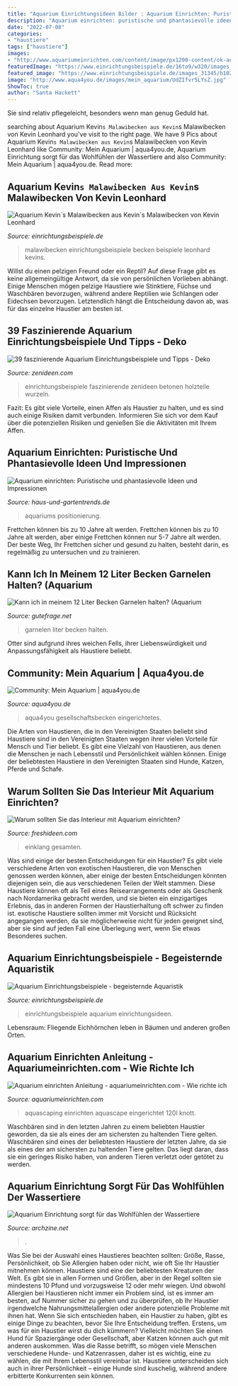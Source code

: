 ```yaml
---
title: "Aquarium Einrichtungsideen Bilder : Aquarium Einrichten: Puristische Und Phantasievolle Ideen Und Impressionen"
description: "Aquarium einrichten: puristische und phantasievolle ideen und impressionen"
date: "2022-07-08"
categories:
- "haustiere"
tags: ["haustiere"]
images:
- "http://www.aquariumeinrichten.com/content/image/px1200-content/ok-aquascape-einrichtung.jpg"
featuredImage: "https://www.einrichtungsbeispiele.de/16to9/w320/images_17705/aquarium-einrichtungsideen__5497b84fa1e162be2d392485ac8b1e1c.jpg"
featured_image: "https://www.einrichtungsbeispiele.de/images_31345/h1024_w1280/aquarium-kevins-malawibecken__0ac594f1fb51fee1035df16f9030a04c.jpg"
image: "http://www.aqua4you.de/images/mein_aquarium/UdZIfvr5LYsZ.jpg"
ShowToc: true
author: "Santa Hackett"
---
```



Sie sind relativ pflegeleicht, besonders wenn man genug Geduld hat.

	

		
searching about Aquarium Kevin`s Malawibecken aus Kevin`s Malawibecken von Kevin Leonhard you've visit to the right page. We have 9 Pics about Aquarium Kevin`s Malawibecken aus Kevin`s Malawibecken von Kevin Leonhard like Community: Mein Aquarium | aqua4you.de, Aquarium Einrichtung sorgt für das Wohlfühlen der Wassertiere and also Community: Mein Aquarium | aqua4you.de. Read more:
		
    
## Aquarium Kevin`s Malawibecken Aus Kevin`s Malawibecken Von Kevin Leonhard

<img loading=lazy src="https://www.einrichtungsbeispiele.de/images_31345/h1024_w1280/aquarium-kevins-malawibecken__0ac594f1fb51fee1035df16f9030a04c.jpg" onerror="this.onerror=null;this.src='https://tse1.mm.bing.net/th?id=OIP.1pBNPNckNx6DosTUT-s5uwHaFj&amp;pid=15.1';" alt="Aquarium Kevin`s Malawibecken aus Kevin`s Malawibecken von Kevin Leonhard">

_Source: einrichtungsbeispiele.de_

>malawibecken einrichtungsbeispiele becken beispiele leonhard kevins. 

	

Willst du einen pelzigen Freund oder ein Reptil?
Auf diese Frage gibt es keine allgemeingültige Antwort, da sie von persönlichen Vorlieben abhängt. Einige Menschen mögen pelzige Haustiere wie Stinktiere, Füchse und Waschbären bevorzugen, während andere Reptilien wie Schlangen oder Eidechsen bevorzugen. Letztendlich hängt die Entscheidung davon ab, was für das einzelne Haustier am besten ist.

    
## 39 Faszinierende Aquarium Einrichtungsbeispiele Und Tipps - Deko

<img loading=lazy src="https://zenideen.com/wp-content/uploads/2016/08/aquarium-einrichtungsbeispiele-design-800x600.jpg" onerror="this.onerror=null;this.src='https://tse2.mm.bing.net/th?id=OIP.fQ3os_RT8jiewoQqkH8F8QHaFj&amp;pid=15.1';" alt="39 faszinierende Aquarium Einrichtungsbeispiele und Tipps - Deko">

_Source: zenideen.com_

>einrichtungsbeispiele faszinierende zenideen betonen holzteile wurzeln. 

	

Fazit: Es gibt viele Vorteile, einen Affen als Haustier zu halten, und es sind auch einige Risiken damit verbunden. Informieren Sie sich vor dem Kauf über die potenziellen Risiken und genießen Sie die Aktivitäten mit Ihrem Affen.

    
## Aquarium Einrichten: Puristische Und Phantasievolle Ideen Und Impressionen

<img loading=lazy src="https://www.haus-und-gartentrends.de/wp-content/uploads/2016/06/Aquarium_Einrichten.jpg" onerror="this.onerror=null;this.src='https://tse2.mm.bing.net/th?id=OIP.d79x2qrkKUtv_yYO59dyvAHaFj&amp;pid=15.1';" alt="Aquarium einrichten: Puristische und phantasievolle Ideen und Impressionen">

_Source: haus-und-gartentrends.de_

>aquariums positionierung. 

	

Frettchen können bis zu 10 Jahre alt werden.
Frettchen können bis zu 10 Jahre alt werden, aber einige Frettchen können nur 5-7 Jahre alt werden. Der beste Weg, Ihr Frettchen sicher und gesund zu halten, besteht darin, es regelmäßig zu untersuchen und zu trainieren.

    
## Kann Ich In Meinem 12 Liter Becken Garnelen Halten? (Aquarium

<img loading=lazy src="https://images.gutefrage.net/media/fragen/bilder/kann-ich-in-meinem-12-liter-becken-garnelen-halten/0_big.jpg?v=1552245613531" onerror="this.onerror=null;this.src='https://tse3.mm.bing.net/th?id=OIP.hfl4KA_vU2kUCbmjLWpV0gHaFj&amp;pid=15.1';" alt="Kann ich in meinem 12 Liter Becken Garnelen halten? (Aquarium">

_Source: gutefrage.net_

>garnelen liter becken halten. 

	

Otter sind aufgrund ihres weichen Fells, ihrer Liebenswürdigkeit und Anpassungsfähigkeit als Haustiere beliebt.

    
## Community: Mein Aquarium | Aqua4you.de

<img loading=lazy src="http://www.aqua4you.de/images/mein_aquarium/UdZIfvr5LYsZ.jpg" onerror="this.onerror=null;this.src='https://tse2.mm.bing.net/th?id=OIP.RDDVPoN4sS01ABjPjcNyYQHaEA&amp;pid=15.1';" alt="Community: Mein Aquarium | aqua4you.de">

_Source: aqua4you.de_

>aqua4you gesellschaftsbecken eingerichtetes. 

	

Die Arten von Haustieren, die in den Vereinigten Staaten beliebt sind
Haustiere sind in den Vereinigten Staaten wegen ihrer vielen Vorteile für Mensch und Tier beliebt. Es gibt eine Vielzahl von Haustieren, aus denen die Menschen je nach Lebensstil und Persönlichkeit wählen können. Einige der beliebtesten Haustiere in den Vereinigten Staaten sind Hunde, Katzen, Pferde und Schafe.

    
## Warum Sollten Sie Das Interieur Mit Aquarium Einrichten?

<img loading=lazy src="https://freshideen.com/wp-content/uploads/2016/06/aquarium-eirichten-design-atmosphäre-einrichtungsbeispiele-wandgestaltung-weißes-mobiliar.jpg" onerror="this.onerror=null;this.src='https://tse4.mm.bing.net/th?id=OIP.ItLGvjEvb934Xi4MPMU6dQHaFi&amp;pid=15.1';" alt="Warum sollten Sie das Interieur mit Aquarium einrichten?">

_Source: freshideen.com_

>einklang gesamten. 

	

Was sind einige der besten Entscheidungen für ein Haustier?
Es gibt viele verschiedene Arten von exotischen Haustieren, die von Menschen genossen werden können, aber einige der besten Entscheidungen könnten diejenigen sein, die aus verschiedenen Teilen der Welt stammen. Diese Haustiere können oft als Teil eines Reisearrangements oder als Geschenk nach Nordamerika gebracht werden, und sie bieten ein einzigartiges Erlebnis, das in anderen Formen der Haustierhaltung oft schwer zu finden ist. exotische Haustiere sollten immer mit Vorsicht und Rücksicht angegangen werden, da sie möglicherweise nicht für jeden geeignet sind, aber sie sind auf jeden Fall eine Überlegung wert, wenn Sie etwas Besonderes suchen.

    
## Aquarium Einrichtungsbeispiele - Begeisternde Aquaristik

<img loading=lazy src="https://www.einrichtungsbeispiele.de/16to9/w320/images_17705/aquarium-einrichtungsideen__5497b84fa1e162be2d392485ac8b1e1c.jpg" onerror="this.onerror=null;this.src='https://tse2.mm.bing.net/th?id=OIP.t-riHZONsIpHTZOTZ3kLMQAAAA&amp;pid=15.1';" alt="Aquarium Einrichtungsbeispiele - begeisternde Aquaristik">

_Source: einrichtungsbeispiele.de_

>einrichtungsbeispiele aquarium einrichtungsideen. 

	

Lebensraum: Fliegende Eichhörnchen leben in Bäumen und anderen großen Orten.

    
## Aquarium Einrichten Anleitung - Aquariumeinrichten.com - Wie Richte Ich

<img loading=lazy src="http://www.aquariumeinrichten.com/content/image/px1200-content/ok-aquascape-einrichtung.jpg" onerror="this.onerror=null;this.src='https://tse1.mm.bing.net/th?id=OIP.ZpZ7JPhA0dtt9bAvKQnEnQHaEU&amp;pid=15.1';" alt="Aquarium einrichten Anleitung - aquariumeinrichten.com - Wie richte ich">

_Source: aquariumeinrichten.com_

>aquascaping einrichten aquascape eingerichtet 120l knott. 

	

Waschbären sind in den letzten Jahren zu einem beliebten Haustier geworden, da sie als eines der am sichersten zu haltenden Tiere gelten.
Waschbären sind eines der beliebtesten Haustiere der letzten Jahre, da sie als eines der am sichersten zu haltenden Tiere gelten. Das liegt daran, dass sie ein geringes Risiko haben, von anderen Tieren verletzt oder getötet zu werden.

    
## Aquarium Einrichtung Sorgt Für Das Wohlfühlen Der Wassertiere

<img loading=lazy src="https://archzine.net/wp-content/uploads/2016/11/aquarium-für-kleine-fische-korallen-weißer-sand-geschlossenes-aquarium-dunkler-hintergrund-1.jpg" onerror="this.onerror=null;this.src='https://tse2.mm.bing.net/th?id=OIP.7V00ETVaREVojPqzMc8MOwHaHa&amp;pid=15.1';" alt="Aquarium Einrichtung sorgt für das Wohlfühlen der Wassertiere">

_Source: archzine.net_

>. 

	

Was Sie bei der Auswahl eines Haustieres beachten sollten: Größe, Rasse, Persönlichkeit, ob Sie Allergien haben oder nicht, wie oft Sie Ihr Haustier mitnehmen können.
Haustiere sind eine der beliebtesten Kreaturen der Welt. Es gibt sie in allen Formen und Größen, aber in der Regel sollten sie mindestens 10 Pfund und vorzugsweise 12 oder mehr wiegen. Und obwohl Allergien bei Haustieren nicht immer ein Problem sind, ist es immer am besten, auf Nummer sicher zu gehen und zu überprüfen, ob Ihr Haustier irgendwelche Nahrungsmittelallergien oder andere potenzielle Probleme mit ihnen hat.
Wenn Sie sich entschieden haben, ein Haustier zu haben, gibt es einige Dinge zu beachten, bevor Sie Ihre Entscheidung treffen. Erstens, um was für ein Haustier wirst du dich kümmern? Vielleicht möchten Sie einen Hund für Spaziergänge oder Gesellschaft, aber Katzen können auch gut mit anderen auskommen. Was die Rasse betrifft, so mögen viele Menschen verschiedene Hunde- und Katzenrassen, daher ist es wichtig, eine zu wählen, die mit Ihrem Lebensstil vereinbar ist. Haustiere unterscheiden sich auch in ihrer Persönlichkeit – einige Hunde sind kuschelig, während andere erbitterte Konkurrenten sein können.

